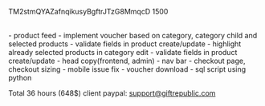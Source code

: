 TM2stmQYAZafnqikusyBgftrJTzG8MmqcD
1500

<br/>
- product feed
- implement voucher based on category, category child and selected products
- validate fields in product create/update
- highlight already selected products in category edit
- validate fields in product create/update
- head copy(frontend, admin)
- nav bar
- checkout page, checkout sizing
- mobile issue fix
- voucher download
- sql script using python


Total 36 hours (648$)
client paypal: support@giftrepublic.com
